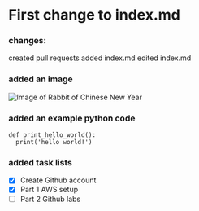 # First change to index.md
### changes:
created pull requests
added index.md
edited index.md

### added an image
![Image of Rabbit of Chinese New Year](https://images.mypandit.com/myPandit_web/images/Content/Rabbit-astrology.webp)

### added an example python code
```
def print_hello_world():
  print('hello world!')
```

### added task lists
- [x] Create Github account
- [x] Part 1 AWS setup
- [ ] Part 2 Github labs
